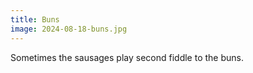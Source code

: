 ```yaml
---
title: Buns
image: 2024-08-18-buns.jpg
---
```


Sometimes the sausages play second fiddle to the buns.

<!--more--->
